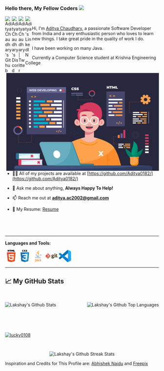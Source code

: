 ### Hello there, My Fellow Coders <img src="https://media.giphy.com/media/hvRJCLFzcasrR4ia7z/giphy.gif" width="25px">
<a href="https://github.com/Aditya0182">
  <img align="left" alt="Aditya Chaudhary's Github" width="22px" src="https://cdn.simpleicons.org/github" />
</a>
<a href="https://discord.gg/FDSGrX2r4S">
  <img align="left" alt="Aditya Chaudhary's Discord" width="22px" src="https://cdn.simpleicons.org/discord" />
</a>
<a href="https://x.com/justsurfing0186">
  <img align="left" alt="Aditya Chaudhary| Twitter" width="22px" src="https://raw.githubusercontent.com/peterthehan/peterthehan/master/assets/twitter.svg" />
</a>
<a href="www.linkedin.com/in/aditya-chaudhary-521925258">
  <img align="left" alt="Aditya's LinkedIN" width="22px" src="https://cdn.simpleicons.org/linkedin" />
</a>

<br>

Hi, I'm [Aditya Chaudhary](https://linkedin.com/in/aditya-chaudhary-521925258), a passionate Software Developer from India and a very enthusiastic person who loves to learn new things. I take great pride in the quality of work I do.

I have been working on many Java.

Currently a Computer Science student at Krishna Engineering College

  <img align="right" alt="Code" src="https://raw.githubusercontent.com/Lucky0108/Lucky0108/master/img/codeView.jpg?raw=true" width="500" height="320" />

- 👨‍💻 All of my projects are available at [https://github.com/Aditya0182/](https://github.com/Aditya0182/)

- 💬 Ask me about anything, **Always Happy To Help!**

- 📫 Reach me out at **aditya.ac2002@gmail.com**

- 📄 My Resume: [Resume](https://drive.google.com/file/d/1vE663E9E6qQ2303J9U3wrOD0Ys4BUz8O/view?usp=drive_link)

<br> <br> <br>
<hr>

**Languages and Tools:**  

<code><img height="40" src="https://raw.githubusercontent.com/github/explore/80688e429a7d4ef2fca1e82350fe8e3517d3494d/topics/html/html.png"></code>
<code><img height="40" src="https://raw.githubusercontent.com/github/explore/80688e429a7d4ef2fca1e82350fe8e3517d3494d/topics/css/css.png"></code>
<code><img height="40" src="https://raw.githubusercontent.com/github/explore/80688e429a7d4ef2fca1e82350fe8e3517d3494d/topics/java/java.png"></code>
<code><img height="40" src="https://raw.githubusercontent.com/github/explore/80688e429a7d4ef2fca1e82350fe8e3517d3494d/topics/git/git.png"></code>
<code><img height="40" src="https://raw.githubusercontent.com/github/explore/80688e429a7d4ef2fca1e82350fe8e3517d3494d/topics/visual-studio-code/visual-studio-code.png"></code>

___

## 📈 My GitHub Stats
<br>
<p align="left"> 
<img src="https://github-readme-stats.vercel.app/api?username=Lucky0108&hide=stars,issues&show_icons=true&count_private=true&line_height=30&theme=dracula" alt="Lakshay's Github Stats">
<img align="right" src="https://github-readme-stats.vercel.app/api/top-langs/?username=Lucky0108" alt="Lakshay's Github Top Languages">
<br> <br> <br> <br> <br>
</p>
<p align="left"> <a href="https://github.com/ryo-ma/github-profile-trophy"><img src="https://github-profile-trophy.vercel.app/?username=lucky0108&margin-w=15&margin-h=15&no-bg=true&theme=onedark" alt="lucky0108" /></a> </p>
<br>
<p align="center"><img src="http://github-readme-streak-stats.herokuapp.com?user=Lucky0108&theme=dark&hide_border=true" alt="Lakshay's Github Streak Stats" ></p>

Inspiration and Credits for This Profile are: [Abhishek Naidu](https://github.com/abhisheknaiidu) and [Freepix](http://www.freepik.com)
